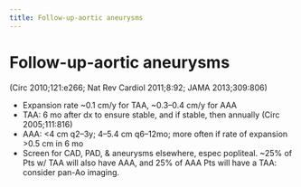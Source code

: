 ```yaml
---
title: Follow-up-aortic aneurysms
---
```

# Follow-up-aortic aneurysms


(Circ 2010;121:e266; Nat Rev Cardiol 2011;8:92; JAMA 2013;309:806)
* Expansion rate ~0.1 cm/y for TAA, ~0.3–0.4 cm/y for AAA
* TAA: 6 mo after dx to ensure stable, and if stable, then annually (Circ 2005;111:816)
* AAA: <4 cm q2–3y; 4–5.4 cm q6–12mo; more often if rate of expansion >0.5 cm in 6 mo
* Screen for CAD, PAD, & aneurysms elsewhere, espec popliteal. ~25% of Pts w/ TAA will also have AAA, and 25% of AAA Pts will have a TAA: consider pan-Ao imaging.
